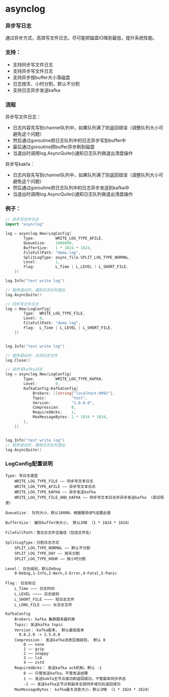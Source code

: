 # asynclog

### 异步写日志

通过异步方式，高效写文件日志，尽可能把磁盘IO降到最低，提升系统性能。


### 支持：
- 支持同步写文件日志
- 支持异步写文件日志
- 支持异步按buffer大小落磁盘
- 日志按天、小时分割，默认不分割
- 支持日志异步发送kafka

### 流程

异步写文件日志：

- 日志内容先写到channel队列中，如果队列满了则返回错误（调整队列大小可避免这个问题）
- 然后通过goroutine把日志队列中的日志异步写到buffer中
- 最后通过goroutine把buffer异步刷到磁盘
- 当退出时调用log.AsyncQuite()通知日志队列做退出清盘操作

异步写kakfa：

- 日志内容先写到channel队列中，如果队列满了则返回错误（调整队列大小可避免这个问题）
- 然后通过goroutine把日志队列中的日志异步发送到kafka中
- 当退出时调用log.AsyncQuite()通知日志队列做退出清盘操作



### 例子：

```go
// 异步写文件日志
import "asynclog"

log = asynclog.New(LogConfig{
        Type:         WRITE_LOG_TYPE_AFILE,
        QueueSize:    1000000,
        BufferSize:   1 * 1024 * 1024,
        FileFullPath: "demo.log",
        SplitLogType: async_file.SPLIT_LOG_TYPE_NORMAL,
        Level:        1,
        Flag:         L_Time | L_LEVEL | L_SHORT_FILE,
    })

log.Info("test write log")

// 程序退出时，通知日志队列退出
log.AsyncQuite()
```
```go
// 同步写文件日志
log = New(LogConfig{
        Type:  WRITE_LOG_TYPE_FILE,
        Level: 0,
        FileFullPath: "demo.log",
        Flag:  L_Time | L_LEVEL | L_SHORT_FILE,
    })


log.Info("test write log")

// 程序退出时，关闭日志文件
log.Close()
```

```go
// 异步写kafka日志
log = asynclog.New(LogConfig{
        Type:         WRITE_LOG_TYPE_KAFKA,
        Level:        0,
        KafkaConfig:KafkaConfig{
            Brokers: []string{"localhost:9092"},
            Topic:           "test",
            Version:         "1.0.0.0",
            Compression:     0,
            RequiredAcks:    1,
            MaxMessageBytes: 2 * 1024 * 1024,
        },
    })


log.Info("test write log")
// 程序退出时，通知日志队列退出
log.AsyncQuite()
```



### LogConfig配置说明

```
Type: 写日志类型
    WRITE_LOG_TYPE_FILE —— 同步写文本日志
    WRITE_LOG_TYPE_AFILE —— 异步写文本日志
    WRITE_LOG_TYPE_KAFKA —— 异步发送kafka
    WRITE_LOG_TYPE_FILE_AND_KAFKA —— 同步写文本日志并异步发送kafka （调试场景）

QueueSize： 队列大小，默认10000。根据服务QPS设置此值

BufferSize： 缓存buffer块大小， 默认1MB （1 * 1024 * 1024）

FileFullPath：落日志文件全路径（包括文件名）

SplitLogType：分割日志方式
    SPLIT_LOG_TYPE_NORMAL —— 默认不分割
    SPLIT_LOG_TYPE_DAY —— 按天分割
    SPLIT_LOG_TYPE_HOUR —— 按小时分割

Level： 日志级别，默认Debug
    0-Debug,1-Info,2-Warn,3-Error,4-Fatal,5-Panic

Flag： 日志标记
    L_Time ——— 日志时间
    L_LEVEL ———— 日志级别
    L_SHORT_FILE ———— 短日志文件
    L_LONG_FILE ———— 长日志文件

KafkaConfig
	Brokers: kafka 集群服务器列表
	Topic: 发送kafka topic
	Version： kafka版本， 默认最低版本
	  0.8.2.0 -> 2.5.0.0
	Compression： 发送kafka消息压缩级别， 默认 0
		0 —— none
		1 —— gzip
		2 —— snappy
		3 —— lz4
		4 —— zstd
	RequiredAcks： 发送kafka ack机制，默认 -1
		0 —— 只管发送kafka，不管发送结果
		1 —— 发送kakfa主节点成功即返回成功，不管副本同步状态
		-1 —— 发送kafka主节点和副本全部同步成功后返回成功
	MaxMessageBytes： kafka最大消息大小，默认1MB （1 * 1024 * 1024）
```

